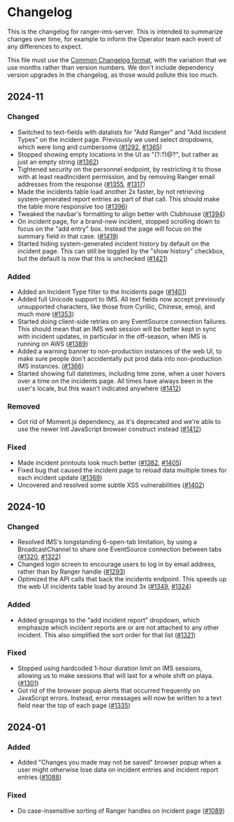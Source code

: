 # Changelog

This is the changelog for ranger-ims-server. This is intended to summarize changes over time,
for example to inform the Operator team each event of any differences to expect.

This file must use the [Common Changelog format](https://common-changelog.org/), with the variation
that we use months rather than version numbers. We don't include dependency version upgrades in the
changelog, as those would pollute this too much.

<!--
Each month below should look like the following, using the same ordering for the four categories:
## YYYY-MM
### Changed
### Added
### Removed
### Fixed
-->

## 2024-11

### Changed
- Switched to text-fields with datalists for "Add Ranger" and "Add Incident Types" on the incident page. Previously we used select dropdowns, which were long and cumbersome ([#1292](https://github.com/burningmantech/ranger-ims-server/pull/1292), [#1365](https://github.com/burningmantech/ranger-ims-server/pull/1365))
- Stopped showing empty locations in the UI as "(?:?)@?", but rather as just an empty string ([#1362](https://github.com/burningmantech/ranger-ims-server/pull/1362))
- Tightened security on the personnel endpoint, by restricting it to those with at least readIncident permission, and by removing Ranger email addresses from the response ([#1355](https://github.com/burningmantech/ranger-ims-server/pull/1355), [#1317](https://github.com/burningmantech/ranger-ims-server/pull/1317))
- Made the incidents table load another 2x faster, by not retrieving system-generated report entries as part of that call. This should make the table more responsive too ([#1396](https://github.com/burningmantech/ranger-ims-server/pull/1396))
- Tweaked the navbar's formatting to align better with Clubhouse ([#1394](https://github.com/burningmantech/ranger-ims-server/pull/1394))
- On incident page, for a brand-new incident, stopped scrolling down to focus on the "add entry" box. Instead the page will focus on the summary field in that case. ([#1419](https://github.com/burningmantech/ranger-ims-server/pull/1419))
- Started hiding system-generated incident history by default on the incident page. This can still be toggled by the "show history" checkbox, but the default is now that this is unchecked ([#1421](https://github.com/burningmantech/ranger-ims-server/pull/1421))

### Added

- Added an Incident Type filter to the Incidents page ([#1401](https://github.com/burningmantech/ranger-ims-server/pull/1401))
- Added full Unicode support to IMS. All text fields now accept previously unsupported characters, like those from Cyrillic, Chinese, emoji, and much more ([#1353](https://github.com/burningmantech/ranger-ims-server/issues/1353))
- Started doing client-side retries on any EventSource connection failures. This should mean that an IMS web session will be better kept in sync with incident updates, in particular in the off-season, when IMS is running on AWS ([#1389](https://github.com/burningmantech/ranger-ims-server/pull/1389))
- Added a warning banner to non-production instances of the web UI, to make sure people don't accidentally put prod data into non-production IMS instances. [(#1366](https://github.com/burningmantech/ranger-ims-server/issues/1366))
- Started showing full datetimes, including time zone, when a user hovers over a time on the incidents page. All times have always been in the user's locale, but this wasn't indicated anywhere ([#1412](https://github.com/burningmantech/ranger-ims-server/pull/1412))

### Removed

- Got rid of Moment.js dependency, as it's deprecated and we're able to use the newer Intl JavaScript browser construct instead ([#1412](https://github.com/burningmantech/ranger-ims-server/pull/1412))

### Fixed

- Made incident printouts look much better ([#1382](https://github.com/burningmantech/ranger-ims-server/pull/1382), [#1405](https://github.com/burningmantech/ranger-ims-server/pull/1405))
- Fixed bug that caused the incident page to reload data multiple times for each incident update ([#1369](https://github.com/burningmantech/ranger-ims-server/issues/1369))
- Uncovered and resolved some subtle XSS vulnerabilities ([#1402](https://github.com/burningmantech/ranger-ims-server/pull/1402))

## 2024-10

### Changed

- Resolved IMS's longstanding 6-open-tab limitation, by using a BroadcastChannel to share one EventSource connection between tabs ([#1320](https://github.com/burningmantech/ranger-ims-server/issues/1320), [#1322](https://github.com/burningmantech/ranger-ims-server/pull/1322))
- Changed login screen to encourage users to log in by email address, rather than by Ranger handle ([#1293](https://github.com/burningmantech/ranger-ims-server/pull/1293))
- Optimized the API calls that back the incidents endpoint. This speeds up the web UI incidents table load by around 3x ([#1349](https://github.com/burningmantech/ranger-ims-server/pull/1349), [#1324](https://github.com/burningmantech/ranger-ims-server/issues/1324))

### Added

- Added groupings to the "add incident report" dropdown, which emphasize which incident reports are or are not attached to any other incident. This also simplified the sort order for that list ([#1321](https://github.com/burningmantech/ranger-ims-server/pull/1321))

### Fixed

- Stopped using hardcoded 1-hour duration limit on IMS sessions, allowing us to make sessions that will last for a whole shift on playa. ([#1301](https://github.com/burningmantech/ranger-ims-server/pull/1301))
- Got rid of the browser popup alerts that occurred frequently on JavaScript errors. Instead, error messages will now be written to a text field near the top of each page ([#1335](https://github.com/burningmantech/ranger-ims-server/pull/1335))

## 2024-01

### Added

- Added "Changes you made may not be saved" browser popup when a user might otherwise lose data on incident entries and incident report entries ([#1088](https://github.com/burningmantech/ranger-ims-server/pull/1088))

### Fixed

- Do case-insensitive sorting of Ranger handles on incident page ([#1089](https://github.com/burningmantech/ranger-ims-server/pull/1089))
